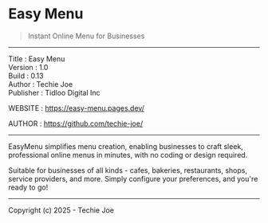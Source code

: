 # Easy Menu
> Instant Online Menu for Businesses
------------------------------------------------------------------

Title     : Easy Menu  
Version   : 1.0  
Build     : 0.13  
Author    : Techie Joe  
Publisher : Tidloo Digital Inc  

WEBSITE   : https://easy-menu.pages.dev/  

AUTHOR    : https://github.com/techie-joe/  

------------------------------------------------------------------

EasyMenu simplifies menu creation, enabling businesses
to craft sleek, professional online menus in minutes,
with no coding or design required.

Suitable for businesses of all kinds - cafes, bakeries,
restaurants, shops, service providers, and more.
Simply configure your preferences, and you're ready to go!

------------------------------------------------------------------

Copyright (c) 2025 - Techie Joe